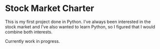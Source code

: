 # Stock Market Charter

This is my first project done in Python. I've always been interested in the stock market and I've also wanted to learn Python, so I figured that I would combine both interests.

Currently work in progress.
